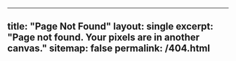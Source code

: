 ----
title: "Page Not Found"
layout: single
excerpt: "Page not found. Your pixels are in another canvas."
sitemap: false
permalink: /404.html
--------------------

<script type="text/javascript">

  var GOOG_FIXURL_LANG = 'en';

  var GOOG_FIXURL_SITE = '{{ site.url }}'

</script>
<script type="text/javascript"

  src="//linkhelp.clients.google.com/tbproxy/lh/wm/fixurl.js">

</script>